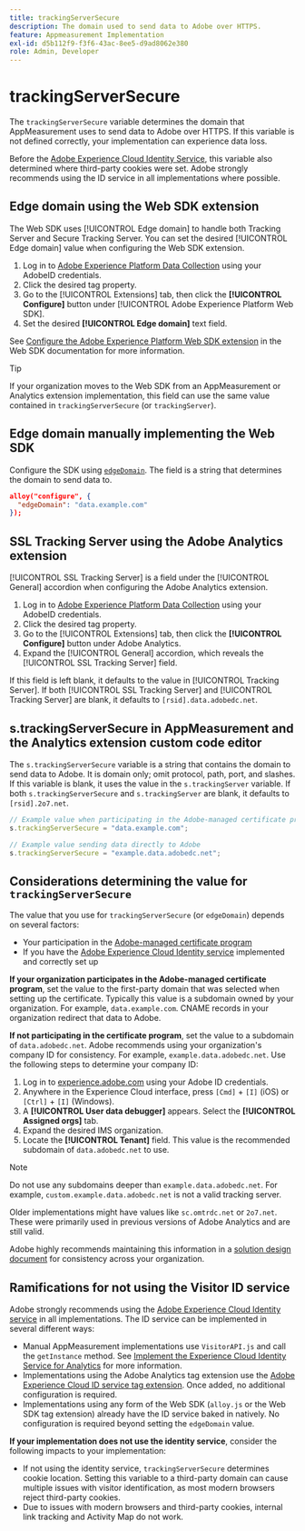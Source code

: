 ```yaml
---
title: trackingServerSecure
description: The domain used to send data to Adobe over HTTPS.
feature: Appmeasurement Implementation
exl-id: d5b112f9-f3f6-43ac-8ee5-d9ad8062e380
role: Admin, Developer
---
```

# trackingServerSecure

The `trackingServerSecure` variable determines the domain that AppMeasurement uses to send data to Adobe over HTTPS. If this variable is not defined correctly, your implementation can experience data loss.

Before the [Adobe Experience Cloud Identity Service](https://experienceleague.adobe.com/en/docs/id-service/using/home), this variable also determined where third-party cookies were set. Adobe strongly recommends using the ID service in all implementations where possible.

## Edge domain using the Web SDK extension

The Web SDK uses [!UICONTROL Edge domain] to handle both Tracking Server and Secure Tracking Server. You can set the desired [!UICONTROL Edge domain] value when configuring the Web SDK extension.

1. Log in to [Adobe Experience Platform Data Collection](https://experience.adobe.com/data-collection) using your AdobeID credentials.
1. Click the desired tag property.
1. Go to the [!UICONTROL Extensions] tab, then click the **[!UICONTROL Configure]** button under [!UICONTROL Adobe Experience Platform Web SDK].
1. Set the desired **[!UICONTROL Edge domain]** text field.

See [Configure the Adobe Experience Platform Web SDK extension](https://experienceleague.adobe.com/docs/experience-platform/edge/extension/web-sdk-extension-configuration.html) in the Web SDK documentation for more information.

>[!TIP]
>
>If your organization moves to the Web SDK from an AppMeasurement or Analytics extension implementation, this field can use the same value contained in `trackingServerSecure` (or `trackingServer`).

## Edge domain manually implementing the Web SDK

Configure the SDK using [`edgeDomain`](https://experienceleague.adobe.com/docs/experience-platform/edge/fundamentals/configuring-the-sdk.html). The field is a string that determines the domain to send data to.

```json
alloy("configure", {
  "edgeDomain": "data.example.com"
});
```

## SSL Tracking Server using the Adobe Analytics extension

[!UICONTROL SSL Tracking Server] is a field under the [!UICONTROL General] accordion when configuring the Adobe Analytics extension.

1. Log in to [Adobe Experience Platform Data Collection](https://experience.adobe.com/data-collection) using your AdobeID credentials.
2. Click the desired tag property.
3. Go to the [!UICONTROL Extensions] tab, then click the **[!UICONTROL Configure]** button under Adobe Analytics.
4. Expand the [!UICONTROL General] accordion, which reveals the [!UICONTROL SSL Tracking Server] field.

If this field is left blank, it defaults to the value in [!UICONTROL Tracking Server]. If both [!UICONTROL SSL Tracking Server] and [!UICONTROL Tracking Server] are blank, it defaults to `[rsid].data.adobedc.net`.

## s.trackingServerSecure in AppMeasurement and the Analytics extension custom code editor

The `s.trackingServerSecure` variable is a string that contains the domain to send data to Adobe. It is domain only; omit protocol, path, port, and slashes. If this variable is blank, it uses the value in the `s.trackingServer` variable. If both `s.trackingServerSecure` and `s.trackingServer` are blank, it defaults to `[rsid].2o7.net`.

```js
// Example value when participating in the Adobe-managed certificate program
s.trackingServerSecure = "data.example.com";

// Example value sending data directly to Adobe
s.trackingServerSecure = "example.data.adobedc.net";
```

## Considerations determining the value for `trackingServerSecure`

The value that you use for `trackingServerSecure` (or `edgeDomain`) depends on several factors:

* Your participation in the [Adobe-managed certificate program](https://experienceleague.adobe.com/en/docs/core-services/interface/data-collection/adobe-managed-cert)
* If you have the [Adobe Experience Cloud Identity service](https://experienceleague.adobe.com/en/docs/id-service/using/home) implemented and correctly set up

**If your organization participates in the Adobe-managed certificate program**, set the value to the first-party domain that was selected when setting up the certificate. Typically this value is a subdomain owned by your organization. For example, `data.example.com`. CNAME records in your organization redirect that data to Adobe.

**If not participating in the certificate program**, set the value to a subdomain of `data.adobedc.net`. Adobe recommends using your organization's company ID for consistency. For example, `example.data.adobedc.net`. Use the following steps to determine your company ID:
  
1. Log in to [experience.adobe.com](https://experience.adobe.com) using your Adobe ID credentials.
1. Anywhere in the Experience Cloud interface, press `[Cmd]` + `[I]` (iOS) or `[Ctrl]` + `[I]` (Windows).
1. A **[!UICONTROL User data debugger]** appears. Select the **[!UICONTROL Assigned orgs]** tab.
1. Expand the desired IMS organization.
1. Locate the **[!UICONTROL Tenant]** field. This value is the recommended subdomain of `data.adobedc.net` to use.

>[!NOTE]
>
>Do not use any subdomains deeper than `example.data.adobedc.net`. For example, `custom.example.data.adobedc.net` is not a valid tracking server.

Older implementations might have values like `sc.omtrdc.net` or `2o7.net`. These were primarily used in previous versions of Adobe Analytics and are still valid.

Adobe highly recommends maintaining this information in a [solution design document](../../prepare/solution-design.md) for consistency across your organization.

## Ramifications for not using the Visitor ID service

Adobe strongly recommends using the [Adobe Experience Cloud Identity service](https://experienceleague.adobe.com/en/docs/id-service/using/home) in all implementations. The ID service can be implemented in several different ways:

* Manual AppMeasurement implementations use `VisitorAPI.js` and call the `getInstance` method. See [Implement the Experience Cloud Identity Service for Analytics](https://experienceleague.adobe.com/en/docs/id-service/using/implementation/setup-analytics) for more information.
* Implementations using the Adobe Analytics tag extension use the [Adobe Experience Cloud ID service tag extension](https://experienceleague.adobe.com/en/docs/experience-platform/tags/extensions/client/id-service/overview). Once added, no additional configuration is required.
* Implementations using any form of the Web SDK (`alloy.js` or the Web SDK tag extension) already have the ID service baked in natively. No configuration is required beyond setting the `edgeDomain` value.

**If your implementation does not use the identity service**, consider the following impacts to your implementation:

* If not using the identity service, `trackingServerSecure` determines cookie location. Setting this variable to a third-party domain can cause multiple issues with visitor identification, as most modern browsers reject third-party cookies.
* Due to issues with modern browsers and third-party cookies, internal link tracking and Activity Map do not work.

